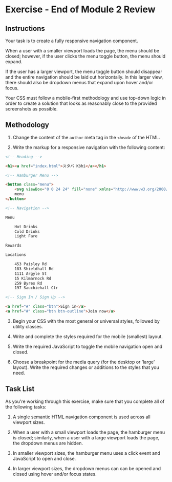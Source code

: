 # Exercise - End of Module 2 Review

## Instructions

Your task is to create a fully responsive navigation component. 

When a user with a smaller viewport loads the page, the menu should be closed; however, if the user clicks the menu toggle button, the menu should expand. 

If the user has a larger viewport, the menu toggle button should disappear and the entire navigation should be laid out horizontally. In this larger view, there should also be dropdown menus that expand upon hover and/or focus. 

Your CSS must follow a mobile-first methodology and use top-down logic in order to create a solution that looks as reasonably close to the provided screenshots as possible. 


## Methodology 

1. Change the content of the `author` meta tag in the `<head>` of the HTML.

2. Write the markup for a responsive navigation with the following content: 

```HTML
<!-- Heading -->

<h1><a href="index.html">スタバ Kōhī</a></h1>

<!-- Hamburger Menu -->

<button class="menu">
    <svg viewBox="0 0 24 24" fill="none" xmlns="http://www.w3.org/2000/svg"><title>menu</title><path d="M4 6h16M4 12h10M4 18h5" stroke-width="2" stroke-linecap="round" stroke-linejoin="round"/></svg>
    menu
</button>

<!-- Navigation -->

Menu

    Hot Drinks
    Cold Drinks
    Light Fare

Rewards

Locations

    453 Paisley Rd
    183 Shieldhall Rd
    1111 Argyle St
    15 Kilmarnock Rd
    259 Byres Rd
    197 Sauchiehall Ctr

<!-- Sign In / Sign Up -->

<a href="#" class="btn">Sign in</a>
<a href="#" class="btn btn-outline">Join now</a>

```

3. Begin your CSS with the most general or universal styles, followed by utility classes. 

4. Write and complete the styles required for the mobile (smallest) layout. 

5. Write the required JavaScript to toggle the mobile navigation open and closed. 

6. Choose a breakpoint for the media query (for the desktop or 'large' layout). Write the required changes or additions to the styles that you need.


## Task List

As you're working through this exercise, make sure that you complete all of the following tasks: 

1. A single semantic HTML navigation component is used across all viewport sizes. 

2. When a user with a small viewport loads the page, the hamburger menu is closed; similarly, when a user with a large viewport loads the page, the dropdown menus are hidden. 

3. In smaller viewport sizes, the hamburger menu uses a click event and JavaScript to open and close.

4. In larger viewport sizes, the dropdown menus can can be opened and closed using hover and/or focus states. 